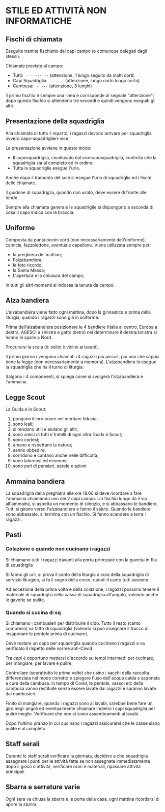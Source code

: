 # STILE ED ATTIVITÀ NON INFORMATICHE

## Fischi di chiamata

Eseguite tramite fischietto dai capi campo (o comunque delegati dagli stessi).

Chiamate previste al campo:
- Tutti: ` - -·······` (attenzione, 1 lungo seguito da molti corti)
- Capi Squadriglia:	` - -·-·` (attenzione, lungo corto lungo corto)
- Cambusa: ` - ---` (attenzione, 3 lunghi)

Il primo fischio è sempre una linea e corrisponde al segnale "attenzione"; dopo questo fischio si attendono tre secondi e quindi vengono eseguiti gli altri.

## Presentazione della squadriglia
Alla chiamata di tutto il reparto, i ragazzi devono arrivare per squadriglia ovvero capo-squadriglieri-vice.

La presentazione avviene in questo modo:
- Il caposquadriglia, coadiuvato dal vicecaposquadriglia, controlla che la squadriglia sia al completo ed in ordine.
- Tutta la squadriglia esegue l'urlo.

Anche dopo il tramonto del sole si esegue l'urlo di squadriglia ed i fischi delle chiamate.

Il guidone di squadriglia, quando non usato, deve essere di fronte alle tende.

Sempre alla chiamata generale le squadriglie si dispongono a seconda di cosa il capo indica con le braccia:

## Uniforme
Composta da pantaloncini corti (non necessariamente dell'uniforme), camicia, fazzolettone, eventuale capellone.
Viene utilizzata sempre per:
- la preghiera del mattino;
- l'alzabandiera;
- le foto ricordo;
- la Santa Messa;
- L'apertura e la chiusura del campo;

In tutti gli altri momenti si indossa la tenuta da campo.

## Alza bandiera
L'alzabandiera viene fatto ogni mattina, dopo la ginnastica e prima della liturgia, quando i ragazzi sono già in uniforme.

Prima dell'alzabandiera posizionare le 4 bandiere (Italia al centro, Europa a destra, AGESCI a sinistra e gatto dietro) nel determinare il destra/sinistra si hanno le spalle a Nord.

Procurarsi la scala (di solito è vicino ai lavabi).

Il primo giorno i vengono chiamati i 4 ragazzi più piccoli, più uno che sappia bene la legge (non necessariamente a memoria).
L'alzabandiera lo esegue la squadriglia che ha il turno di liturgia.

Salgono i 4 componenti, si spiega come si svolgerà l'alzabandiera e l'ammaina.

## Legge Scout
La Guida e lo Scout:
1. pongono il loro onore nel meritare fiducia;
2. sono leali; 
3. si rendono utili e aiutano gli altri; 
4. sono amici di tutti e fratelli di ogni altra Guida e Scout; 
5. sono cortesi; 
6. amano e rispettano la natura; 
7. sanno obbedire; 
8. sorridono e cantano anche nelle difficoltà; 
9. sono laboriosi ed economi; 
10. sono puri di pensieri, parole e azioni

## Ammaina bandiera
La squadriglia della preghiera alle ore 18.00 si deve ricordare a fare l'ammaina chiamando uno dei 2 capi campo.
Un fischio lungo dà il via all'ammaina, si aspetta un momento di silenzio, e si abbassano le bandiere.
Tutti si girano verso l'alzabandiera e fanno il saluto. 
Quando le bandiere sono abbassate, si termina con un fischio.
Si fanno scendere a terra i ragazzi.

## Pasti

### Colazione e quando non cucinano i ragazzi
Si chiamano tutti i ragazzi davanti alla porta principale con la gavetta in fila di squadriglia

Si fanno gli urli, si prova il canto della liturgia a cura della squadriglia di servizio liturgico, si fa il segno della croce, quindi il canto tutti assieme.

Ad eccezione della prima volta e della colazione, i ragazzi possono tenere il materiale di squadriglia nella cassa di squadriglia all'angolo, volendo anche le gavette se pulite.

### Quando si cucina di sq

Si chiamano i cambusieri per distribuire il cibo. Tutto il resto (canto compreso) va fatto di squadriglia (volendo si può insegnare il trucco di insaponare le pentole prima di cucinare).

Deve restare un capo per squadriglia quando cucinano i ragazzi e va verificato il rispetto delle norme anti-Covid

Tra capi è opportuno mettersi d'accordo su tempi intermedi per cucinare, per mangiare, per lavare e pulire.

Controllare (soprattutto le prime volte) che usino i sacchi della raccolta differenziata nel modo corretto e spiegare l'uso dell'acqua calda e saponata a cura della cambusa. In tempo di Covid, le pentole, vassoi etc della cambusa vanno restituite senza essere lavate dai ragazzi e saranno lavate dai cambusieri.

Finito di mangiare, quando i ragazzi sono ai lavabi, sarebbe bene fare un giro negli angoli ed eventualmente chiamare indietro i capi squadriglia per pulire meglio. Verificare che non ci siano assembramenti ai lavabi.

Dopo l'ultimo pranzo in cui cucinano i ragazzi assicurarsi che le casse siano pulite e al completo. 

## Staff serali
Durante le staff serali verificare la giornata, decidere a che squadriglia assegnare i punti per le attività fatte se non assegnate immediatamente dopo il gioco o attività, verificare orari e materiali, ripassare attività principali.

## Sbarra e serrature varie
Ogni sera va chiusa la sbarra e le porte della casa, ogni mattina ricordarsi di aprire la sbarra 
